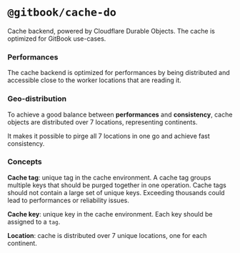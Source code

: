 # `@gitbook/cache-do`

Cache backend, powered by Cloudflare Durable Objects. The cache is optimized for GitBook use-cases.

### Performances

The cache backend is optimized for performances by being distributed and accessible close to the worker locations that are reading it.

### Geo-distribution

To achieve a good balance between **performances** and **consistency**, cache objects are distributed over 7 locations, representing continents.

It makes it possible to pirge all 7 locations in one go and achieve fast consistency.

### Concepts

**Cache tag**: unique tag in the cache environment. A cache tag groups multiple keys that should be purged together in one operation.
Cache tags should not contain a large set of unique keys. Exceeding thousands could lead to performances or reliability issues.

**Cache key**: unique key in the cache environment. Each key should be assigned to a `tag`.

**Location**: cache is distributed over 7 unique locations, one for each continent.
